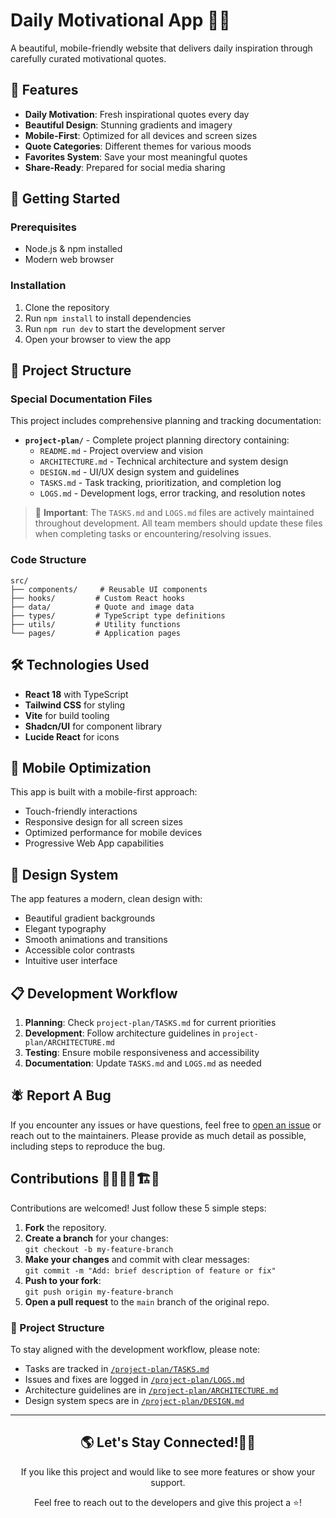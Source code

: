 # Daily Motivational App 📱✨

A beautiful, mobile-friendly website that delivers daily inspiration through carefully curated motivational quotes.

## 🌟 Features

- **Daily Motivation**: Fresh inspirational quotes every day
- **Beautiful Design**: Stunning gradients and imagery
- **Mobile-First**: Optimized for all devices and screen sizes
- **Quote Categories**: Different themes for various moods
- **Favorites System**: Save your most meaningful quotes
- **Share-Ready**: Prepared for social media sharing

## 🚀 Getting Started

### Prerequisites
- Node.js & npm installed
- Modern web browser

### Installation
1. Clone the repository
2. Run `npm install` to install dependencies
3. Run `npm run dev` to start the development server
4. Open your browser to view the app

## 📁 Project Structure

### Special Documentation Files
This project includes comprehensive planning and tracking documentation:

- **`project-plan/`** - Complete project planning directory containing:
  - `README.md` - Project overview and vision
  - `ARCHITECTURE.md` - Technical architecture and system design
  - `DESIGN.md` - UI/UX design system and guidelines
  - `TASKS.md` - Task tracking, prioritization, and completion log
  - `LOGS.md` - Development logs, error tracking, and resolution notes

> 📝 **Important**: The `TASKS.md` and `LOGS.md` files are actively maintained throughout development. All team members should update these files when completing tasks or encountering/resolving issues.

### Code Structure
```
src/
├── components/     # Reusable UI components
├── hooks/         # Custom React hooks
├── data/          # Quote and image data
├── types/         # TypeScript type definitions
├── utils/         # Utility functions
└── pages/         # Application pages
```

## 🛠 Technologies Used

- **React 18** with TypeScript
- **Tailwind CSS** for styling
- **Vite** for build tooling
- **Shadcn/UI** for component library
- **Lucide React** for icons

## 📱 Mobile Optimization

This app is built with a mobile-first approach:
- Touch-friendly interactions
- Responsive design for all screen sizes
- Optimized performance for mobile devices
- Progressive Web App capabilities

## 🎨 Design System

The app features a modern, clean design with:
- Beautiful gradient backgrounds
- Elegant typography
- Smooth animations and transitions
- Accessible color contrasts
- Intuitive user interface

## 📋 Development Workflow

1. **Planning**: Check `project-plan/TASKS.md` for current priorities
2. **Development**: Follow architecture guidelines in `project-plan/ARCHITECTURE.md`
3. **Testing**: Ensure mobile responsiveness and accessibility
4. **Documentation**: Update `TASKS.md` and `LOGS.md` as needed

## 🪰 Report A Bug 

If you encounter any issues or have questions, feel free to [open an issue](https://github.com/daley-mottley/daily-motivational-quotes/issues/new?assignees=&labels=bug&projects=&template=bug_report.yml&title=%5BBug%5D+) or reach out to the maintainers. Please provide as much detail as possible, including steps to reproduce the bug.

## Contributions 🧑‍🔧👷‍♀️🏗️🏢

Contributions are welcomed! Just follow these 5 simple steps:

1. **Fork** the repository.
2. **Create a branch** for your changes:  
   `git checkout -b my-feature-branch`
3. **Make your changes** and commit with clear messages:  
   `git commit -m "Add: brief description of feature or fix"`
4. **Push to your fork**:  
   `git push origin my-feature-branch`
5. **Open a pull request** to the `main` branch of the original repo.

### 🧱 Project Structure

To stay aligned with the development workflow, please note:

- Tasks are tracked in [`/project-plan/TASKS.md`](./project-plan/TASKS.md)
- Issues and fixes are logged in [`/project-plan/LOGS.md`](./project-plan/LOGS.md)
- Architecture guidelines are in [`/project-plan/ARCHITECTURE.md`](./project-plan/ARCHITECTURE.md)
- Design system specs are in [`/project-plan/DESIGN.md`](./project-plan/DESIGN.md)

<hr>

<a name="lets-stay-connected"></a>
<h2 align="center"> 🌎 Let's Stay Connected!🫸🫷 </h2>

<p align="center"> If you like this project and would like to see more features or show your support.</p>
<p align="center"> Feel free to reach out to the developers and give this project a ⭐!</p>

